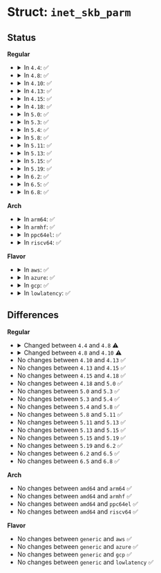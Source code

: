 # Struct: <code>inet_skb_parm</code>

## Status
<b>Regular</b>
<ul>
<li>
<details>
<summary>In <code>4.4</code>: ✅</summary>

```c
struct inet_skb_parm {
    struct ip_options opt;
    unsigned char flags;
    u16 frag_max_size;
};
```
</details>
</li>
<li>
<details>
<summary>In <code>4.8</code>: ✅</summary>

```c
struct inet_skb_parm {
    int iif;
    struct ip_options opt;
    unsigned char flags;
    u16 frag_max_size;
};
```
</details>
</li>
<li>
<details>
<summary>In <code>4.10</code>: ✅</summary>

```c
struct inet_skb_parm {
    int iif;
    struct ip_options opt;
    u16 flags;
    u16 frag_max_size;
};
```
</details>
</li>
<li>
<details>
<summary>In <code>4.13</code>: ✅</summary>

```c
struct inet_skb_parm {
    int iif;
    struct ip_options opt;
    u16 flags;
    u16 frag_max_size;
};
```
</details>
</li>
<li>
<details>
<summary>In <code>4.15</code>: ✅</summary>

```c
struct inet_skb_parm {
    int iif;
    struct ip_options opt;
    u16 flags;
    u16 frag_max_size;
};
```
</details>
</li>
<li>
<details>
<summary>In <code>4.18</code>: ✅</summary>

```c
struct inet_skb_parm {
    int iif;
    struct ip_options opt;
    u16 flags;
    u16 frag_max_size;
};
```
</details>
</li>
<li>
<details>
<summary>In <code>5.0</code>: ✅</summary>

```c
struct inet_skb_parm {
    int iif;
    struct ip_options opt;
    u16 flags;
    u16 frag_max_size;
};
```
</details>
</li>
<li>
<details>
<summary>In <code>5.3</code>: ✅</summary>

```c
struct inet_skb_parm {
    int iif;
    struct ip_options opt;
    u16 flags;
    u16 frag_max_size;
};
```
</details>
</li>
<li>
<details>
<summary>In <code>5.4</code>: ✅</summary>

```c
struct inet_skb_parm {
    int iif;
    struct ip_options opt;
    u16 flags;
    u16 frag_max_size;
};
```
</details>
</li>
<li>
<details>
<summary>In <code>5.8</code>: ✅</summary>

```c
struct inet_skb_parm {
    int iif;
    struct ip_options opt;
    u16 flags;
    u16 frag_max_size;
};
```
</details>
</li>
<li>
<details>
<summary>In <code>5.11</code>: ✅</summary>

```c
struct inet_skb_parm {
    int iif;
    struct ip_options opt;
    u16 flags;
    u16 frag_max_size;
};
```
</details>
</li>
<li>
<details>
<summary>In <code>5.13</code>: ✅</summary>

```c
struct inet_skb_parm {
    int iif;
    struct ip_options opt;
    u16 flags;
    u16 frag_max_size;
};
```
</details>
</li>
<li>
<details>
<summary>In <code>5.15</code>: ✅</summary>

```c
struct inet_skb_parm {
    int iif;
    struct ip_options opt;
    u16 flags;
    u16 frag_max_size;
};
```
</details>
</li>
<li>
<details>
<summary>In <code>5.19</code>: ✅</summary>

```c
struct inet_skb_parm {
    int iif;
    struct ip_options opt;
    u16 flags;
    u16 frag_max_size;
};
```
</details>
</li>
<li>
<details>
<summary>In <code>6.2</code>: ✅</summary>

```c
struct inet_skb_parm {
    int iif;
    struct ip_options opt;
    u16 flags;
    u16 frag_max_size;
};
```
</details>
</li>
<li>
<details>
<summary>In <code>6.5</code>: ✅</summary>

```c
struct inet_skb_parm {
    int iif;
    struct ip_options opt;
    u16 flags;
    u16 frag_max_size;
};
```
</details>
</li>
<li>
<details>
<summary>In <code>6.8</code>: ✅</summary>

```c
struct inet_skb_parm {
    int iif;
    struct ip_options opt;
    u16 flags;
    u16 frag_max_size;
};
```
</details>
</li>
</ul>
<b>Arch</b>
<ul>
<li>
<details>
<summary>In <code>arm64</code>: ✅</summary>

```c
struct inet_skb_parm {
    int iif;
    struct ip_options opt;
    u16 flags;
    u16 frag_max_size;
};
```
</details>
</li>
<li>
<details>
<summary>In <code>armhf</code>: ✅</summary>

```c
struct inet_skb_parm {
    int iif;
    struct ip_options opt;
    u16 flags;
    u16 frag_max_size;
};
```
</details>
</li>
<li>
<details>
<summary>In <code>ppc64el</code>: ✅</summary>

```c
struct inet_skb_parm {
    int iif;
    struct ip_options opt;
    u16 flags;
    u16 frag_max_size;
};
```
</details>
</li>
<li>
<details>
<summary>In <code>riscv64</code>: ✅</summary>

```c
struct inet_skb_parm {
    int iif;
    struct ip_options opt;
    u16 flags;
    u16 frag_max_size;
};
```
</details>
</li>
</ul>
<b>Flavor</b>
<ul>
<li>
<details>
<summary>In <code>aws</code>: ✅</summary>

```c
struct inet_skb_parm {
    int iif;
    struct ip_options opt;
    u16 flags;
    u16 frag_max_size;
};
```
</details>
</li>
<li>
<details>
<summary>In <code>azure</code>: ✅</summary>

```c
struct inet_skb_parm {
    int iif;
    struct ip_options opt;
    u16 flags;
    u16 frag_max_size;
};
```
</details>
</li>
<li>
<details>
<summary>In <code>gcp</code>: ✅</summary>

```c
struct inet_skb_parm {
    int iif;
    struct ip_options opt;
    u16 flags;
    u16 frag_max_size;
};
```
</details>
</li>
<li>
<details>
<summary>In <code>lowlatency</code>: ✅</summary>

```c
struct inet_skb_parm {
    int iif;
    struct ip_options opt;
    u16 flags;
    u16 frag_max_size;
};
```
</details>
</li>
</ul>

## Differences
<b>Regular</b>
<ul>
<li>
<details>
<summary>Changed between <code>4.4</code> and <code>4.8</code> ⚠️</summary>
<ul>
<li>
<b>Field added. </b>
<code>int iif</code>
</li>
</ul>
</details>
</li>
<li>
<details>
<summary>Changed between <code>4.8</code> and <code>4.10</code> ⚠️</summary>
<ul>
<li>
<b>Field type changed. </b>
<code>unsigned char flags</code> ➡️ <code>u16 flags</code>
</li>
</ul>
</details>
</li>
<li>
No changes between <code>4.10</code> and <code>4.13</code> ✅
</li>
<li>
No changes between <code>4.13</code> and <code>4.15</code> ✅
</li>
<li>
No changes between <code>4.15</code> and <code>4.18</code> ✅
</li>
<li>
No changes between <code>4.18</code> and <code>5.0</code> ✅
</li>
<li>
No changes between <code>5.0</code> and <code>5.3</code> ✅
</li>
<li>
No changes between <code>5.3</code> and <code>5.4</code> ✅
</li>
<li>
No changes between <code>5.4</code> and <code>5.8</code> ✅
</li>
<li>
No changes between <code>5.8</code> and <code>5.11</code> ✅
</li>
<li>
No changes between <code>5.11</code> and <code>5.13</code> ✅
</li>
<li>
No changes between <code>5.13</code> and <code>5.15</code> ✅
</li>
<li>
No changes between <code>5.15</code> and <code>5.19</code> ✅
</li>
<li>
No changes between <code>5.19</code> and <code>6.2</code> ✅
</li>
<li>
No changes between <code>6.2</code> and <code>6.5</code> ✅
</li>
<li>
No changes between <code>6.5</code> and <code>6.8</code> ✅
</li>
</ul>
<b>Arch</b>
<ul>
<li>
No changes between <code>amd64</code> and <code>arm64</code> ✅
</li>
<li>
No changes between <code>amd64</code> and <code>armhf</code> ✅
</li>
<li>
No changes between <code>amd64</code> and <code>ppc64el</code> ✅
</li>
<li>
No changes between <code>amd64</code> and <code>riscv64</code> ✅
</li>
</ul>
<b>Flavor</b>
<ul>
<li>
No changes between <code>generic</code> and <code>aws</code> ✅
</li>
<li>
No changes between <code>generic</code> and <code>azure</code> ✅
</li>
<li>
No changes between <code>generic</code> and <code>gcp</code> ✅
</li>
<li>
No changes between <code>generic</code> and <code>lowlatency</code> ✅
</li>
</ul>
